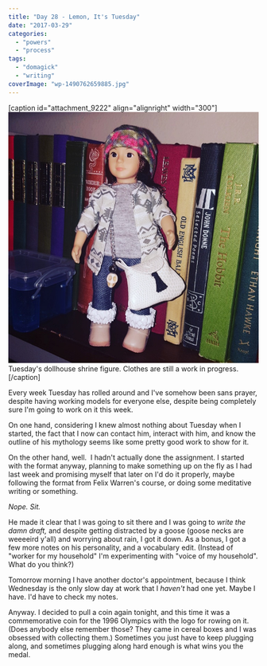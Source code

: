 ```yaml
---
title: "Day 28 - Lemon, It's Tuesday"
date: "2017-03-29"
categories: 
  - "powers"
  - "process"
tags: 
  - "domagick"
  - "writing"
coverImage: "wp-1490762659885.jpg"
---
```


\[caption id="attachment\_9222" align="alignright" width="300"\]![](images/wp-1490762659885.jpg) Tuesday's dollhouse shrine figure. Clothes are still a work in progress.\[/caption\]

Every week Tuesday has rolled around and I've somehow been sans prayer, despite having working models for everyone else, despite being completely sure I'm going to work on it this week.

On one hand, considering I knew almost nothing about Tuesday when I started, the fact that I now can contact him, interact with him, and know the outline of his mythology seems like some pretty good work to show for it.

On the other hand, well.  I hadn't actually done the assignment. I started with the format anyway, planning to make something up on the fly as I had last week and promising myself that later on I'd do it properly, maybe following the format from Felix Warren's course, or doing some meditative writing or something.

_Nope. Sit._

He made it clear that I was going to sit there and I was going to _write the damn draft,_ and despite getting distracted by a goose (goose necks are weeeeird y'all) and worrying about rain, I got it down. As a bonus, I got a few more notes on his personality, and a vocabulary edit. (Instead of "worker for my household" I'm experimenting with "voice of my household". What do you think?)

Tomorrow morning I have another doctor's appointment, because I think Wednesday is the only slow day at work that I _haven't_ had one yet. Maybe I have. I'd have to check my notes.

Anyway. I decided to pull a coin again tonight, and this time it was a commemorative coin for the 1996 Olympics with the logo for rowing on it. (Does anybody else remember those? They came in cereal boxes and I was obsessed with collecting them.) Sometimes you just have to keep plugging along, and sometimes plugging along hard enough is what wins you the medal.
